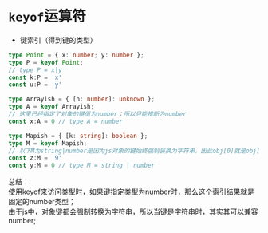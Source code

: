 # `keyof`运算符
+ 键索引（得到键的类型）
```typescript
type Point = { x: number; y: number };
type P = keyof Point;
// type P = x|y
const k:P = 'x'
const u:P = 'y'

type Arrayish = { [n: number]: unknown };
type A = keyof Arrayish;
// 这里已经指定了对象的键值为number；所以只能推断为number
const x:A = 0 // type A = number

type Mapish = { [k: string]: boolean };
type M = keyof Mapish;
// 以下M为string|number是因为js对象的键始终强制装换为字符串。因此obj[0]就是obj['0']
const z:M = '9'
const y:M = 0 // type M = string | number
```

总结：  
使用keyof来访问类型时，如果键指定类型为number时，那么这个索引结果就是固定的number类型；  
由于js中，对象键都会强制转换为字符串，所以当键是字符串时，其实其可以兼容number;